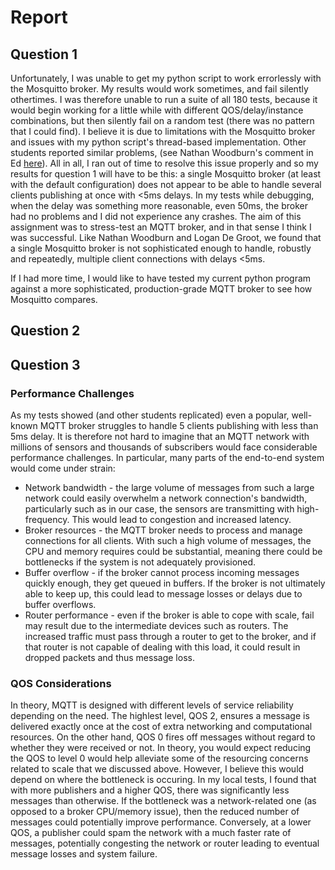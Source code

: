 # Report

## Question 1

Unfortunately, I was unable to get my python script to work errorlessly with the Mosquitto broker. My results would work sometimes, and fail silently othertimes.
I was therefore unable to run a suite of all 180 tests, because it would begin working for a little while with different QOS/delay/instance combinations,
but then silently fail on a random test (there was no pattern that I could find). I believe it is due to limitations with the Mosquitto broker and issues
with my python script's thread-based implementation. Other students reported similar problems, (see Nathan Woodburn's comment in Ed [here](https://edstem.org/au/courses/16155/discussion/1979794)).
All in all, I ran out of time to resolve this issue properly and so my results for question 1 will have to be this: 
a single Mosquitto broker (at least with the default configuration) does not appear to be able to handle several clients publishing at once with <5ms delays.
In my tests while debugging, when the delay was something more reasonable, even 50ms, the broker had no problems and I did not experience any crashes.
The aim of this assignment was to stress-test an MQTT broker, and in that sense I think I was successful. Like Nathan Woodburn and Logan De Groot, we found that
a single Mosquitto broker is not sophisticated enough to handle, robustly and repeatedly, multiple client connections with delays <5ms. 

If I had more time, I would like to have tested my current python program against a more sophisticated, production-grade MQTT broker to see how Mosquitto compares.

## Question 2



## Question 3

### Performance Challenges

As my tests showed (and other students replicated) even a popular, well-known MQTT broker struggles to handle 5 clients publishing with less than 5ms delay.
It is therefore not hard to imagine that an MQTT network with millions of sensors and thousands of subscribers would face considerable performance challenges.
In particular, many parts of the end-to-end system would come under strain:
- Network bandwidth - the large volume of messages from such a large network could easily overwhelm a network connection's bandwidth, 
particularly such as in our case, the sensors are transmitting with high-frequency. This would lead to congestion and increased latency.
- Broker resources - the MQTT broker needs to process and manage connections for all clients. With such a high volume of messages, the CPU and memory requires
could be substantial, meaning there could be bottlenecks if the system is not adequately provisioned.
- Buffer overflow - if the broker cannot process incoming messages quickly enough, they get queued in buffers. If the broker is not ultimately able to keep up,
this could lead to message losses or delays due to buffer overflows.
- Router performance - even if the broker is able to cope with scale, fail may result due to the intermediate devices such as routers.
The increased traffic must pass through a router to get to the broker, and if that router is not capable of dealing with this load, it could result
in dropped packets and thus message loss.


### QOS Considerations
In theory, MQTT is designed with different levels of service reliability depending on the need. The highlest level, QOS 2, ensures a message is delivered exactly
once at the cost of extra networking and computational resources. On the other hand, QOS 0 fires off messages without regard to whether they were received or not.
In theory, you would expect reducing the QOS to level 0 would help alleviate some of the resourcing concerns related to scale that we discussed above.
However, I believe this would depend on where the bottleneck is occuring. In my local tests, I found that with more publishers and a higher QOS,
there was significantly less messages than otherwise. If the bottleneck was a network-related one (as opposed to a broker CPU/memory issue), then
the reduced number of messages could potentially improve performance. Conversely, at a lower QOS, a publisher could spam the network with
a much faster rate of messages, potentially congesting the network or router leading to eventual message losses and system failure.
